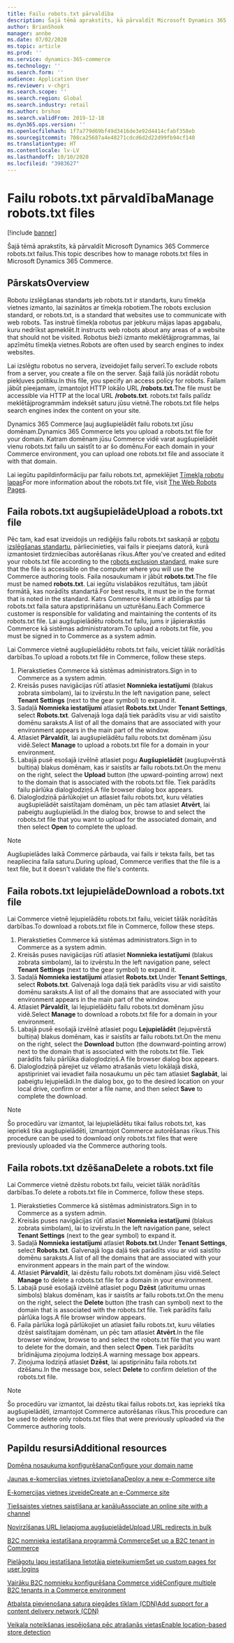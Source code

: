 ```yaml
---
title: Failu robots.txt pārvaldība
description: Šajā tēmā aprakstīts, kā pārvaldīt Microsoft Dynamics 365 Commerce robots.txt failus.
author: BrianShook
manager: annbe
ms.date: 07/02/2020
ms.topic: article
ms.prod: ''
ms.service: dynamics-365-commerce
ms.technology: ''
ms.search.form: ''
audience: Application User
ms.reviewer: v-chgri
ms.search.scope: ''
ms.search.region: Global
ms.search.industry: retail
ms.author: brshoo
ms.search.validFrom: 2019-12-18
ms.dyn365.ops.version: ''
ms.openlocfilehash: 1f7a779d69bf49d3416de3e92d4414cfabf358eb
ms.sourcegitcommit: 708ca25687a4e48271cdcd6d2d22d99fb94cf140
ms.translationtype: HT
ms.contentlocale: lv-LV
ms.lasthandoff: 10/10/2020
ms.locfileid: "3983627"
---
```

# <a name="manage-robotstxt-files"></a><span data-ttu-id="d6970-103">Failu robots.txt pārvaldība</span><span class="sxs-lookup"><span data-stu-id="d6970-103">Manage robots.txt files</span></span>


[!include [banner](includes/banner.md)]

<span data-ttu-id="d6970-104">Šajā tēmā aprakstīts, kā pārvaldīt Microsoft Dynamics 365 Commerce robots.txt failus.</span><span class="sxs-lookup"><span data-stu-id="d6970-104">This topic describes how to manage robots.txt files in Microsoft Dynamics 365 Commerce.</span></span>

## <a name="overview"></a><span data-ttu-id="d6970-105">Pārskats</span><span class="sxs-lookup"><span data-stu-id="d6970-105">Overview</span></span>

<span data-ttu-id="d6970-106">Robotu izslēgšanas standarts jeb robots.txt ir standarts, kuru tīmekļa vietnes izmanto, lai sazinātos ar tīmekļa robotiem.</span><span class="sxs-lookup"><span data-stu-id="d6970-106">The robots exclusion standard, or robots.txt, is a standard that websites use to communicate with web robots.</span></span> <span data-ttu-id="d6970-107">Tas instruē tīmekļa robotus par jebkuru mājas lapas apgabalu, kuru nedrīkst apmeklēt.</span><span class="sxs-lookup"><span data-stu-id="d6970-107">It instructs web robots about any areas of a website that should not be visited.</span></span> <span data-ttu-id="d6970-108">Robotus bieži izmanto meklētājprogrammas, lai apzīmētu tīmekļa vietnes.</span><span class="sxs-lookup"><span data-stu-id="d6970-108">Robots are often used by search engines to index websites.</span></span>

<span data-ttu-id="d6970-109">Lai izslēgtu robotus no servera, izveidojiet failu serverī.</span><span class="sxs-lookup"><span data-stu-id="d6970-109">To exclude robots from a server, you create a file on the server.</span></span> <span data-ttu-id="d6970-110">Šajā failā jūs norādāt robotu piekļuves politiku.</span><span class="sxs-lookup"><span data-stu-id="d6970-110">In this file, you specify an access policy for robots.</span></span> <span data-ttu-id="d6970-111">Failam jābūt pieejamam, izmantojot HTTP lokālo URL **/robots.txt.**</span><span class="sxs-lookup"><span data-stu-id="d6970-111">The file must be accessible via HTTP at the local URL **/robots.txt**.</span></span> <span data-ttu-id="d6970-112">robots.txt fails palīdz meklētājprogrammām indeksēt saturu jūsu vietnē.</span><span class="sxs-lookup"><span data-stu-id="d6970-112">The robots.txt file helps search engines index the content on your site.</span></span>

<span data-ttu-id="d6970-113">Dynamics 365 Commerce ļauj augšupielādēt failu robots.txt jūsu domēnam.</span><span class="sxs-lookup"><span data-stu-id="d6970-113">Dynamics 365 Commerce lets you upload a robots.txt file for your domain.</span></span> <span data-ttu-id="d6970-114">Katram domēnam jūsu Commerce vidē varat augšupielādēt vienu robots.txt failu un saistīt to ar šo domēnu.</span><span class="sxs-lookup"><span data-stu-id="d6970-114">For each domain in your Commerce environment, you can upload one robots.txt file and associate it with that domain.</span></span>

<span data-ttu-id="d6970-115">Lai iegūtu papildinformāciju par failu robots.txt, apmeklējiet [Tīmekļa robotu lapas](https://www.robotstxt.org/)</span><span class="sxs-lookup"><span data-stu-id="d6970-115">For more information about the robots.txt file, visit [The Web Robots Pages](https://www.robotstxt.org/).</span></span>

## <a name="upload-a-robotstxt-file"></a><span data-ttu-id="d6970-116">Faila robots.txt augšupielāde</span><span class="sxs-lookup"><span data-stu-id="d6970-116">Upload a robots.txt file</span></span>

<span data-ttu-id="d6970-117">Pēc tam, kad esat izveidojis un rediģējis failu robots.txt saskaņā ar [robotu izslēgšanas standartu](https://www.robotstxt.org/orig.html), pārliecinieties, vai fails ir pieejams datorā, kurā izmantosiet tirdzniecības autorēšanas rīkus.</span><span class="sxs-lookup"><span data-stu-id="d6970-117">After you've created and edited your robots.txt file according to the [robots exclusion standard](https://www.robotstxt.org/orig.html), make sure that the file is accessible on the computer where you will use the Commerce authoring tools.</span></span> <span data-ttu-id="d6970-118">Faila nosaukumam ir jābūt **robots.txt**.</span><span class="sxs-lookup"><span data-stu-id="d6970-118">The file must be named **robots.txt**.</span></span> <span data-ttu-id="d6970-119">Lai iegūtu vislabākos rezultātus, tam jābūt formātā, kas norādīts standartā.</span><span class="sxs-lookup"><span data-stu-id="d6970-119">For best results, it must be in the format that is noted in the standard.</span></span> <span data-ttu-id="d6970-120">Katrs Commerce klients ir atbildīgs par tā robots.txt faila satura apstiprināšanu un uzturēšanu.</span><span class="sxs-lookup"><span data-stu-id="d6970-120">Each Commerce customer is responsible for validating and maintaining the contents of its robots.txt file.</span></span> <span data-ttu-id="d6970-121">Lai augšupielādētu robots.txt failu, jums ir jāpierakstās Commerce kā sistēmas administratoram.</span><span class="sxs-lookup"><span data-stu-id="d6970-121">To upload a robots.txt file, you must be signed in to Commerce as a system admin.</span></span>

<span data-ttu-id="d6970-122">Lai Commerce vietnē augšupielādētu robots.txt failu, veiciet tālāk norādītās darbības.</span><span class="sxs-lookup"><span data-stu-id="d6970-122">To upload a robots.txt file in Commerce, follow these steps.</span></span>

1. <span data-ttu-id="d6970-123">Pierakstieties Commerce kā sistēmas administrators.</span><span class="sxs-lookup"><span data-stu-id="d6970-123">Sign in to Commerce as a system admin.</span></span>
2. <span data-ttu-id="d6970-124">Kreisās puses navigācijas rūtī atlasiet **Nomnieka iestatījumi** (blakus zobrata simbolam), lai to izvērstu.</span><span class="sxs-lookup"><span data-stu-id="d6970-124">In the left navigation pane, select **Tenant Settings** (next to the gear symbol) to expand it.</span></span>
3. <span data-ttu-id="d6970-125">Sadaļā **Nomnieka iestatījumi** atlasiet **Robots.txt**.</span><span class="sxs-lookup"><span data-stu-id="d6970-125">Under **Tenant Settings**, select **Robots.txt**.</span></span> <span data-ttu-id="d6970-126">Galvenajā loga daļā tiek parādīts visu ar vidi saistīto domēnu saraksts.</span><span class="sxs-lookup"><span data-stu-id="d6970-126">A list of all the domains that are associated with your environment appears in the main part of the window.</span></span>
4. <span data-ttu-id="d6970-127">Atlasiet **Pārvaldīt**, lai augšupielādētu failu robots.txt domēnam jūsu vidē.</span><span class="sxs-lookup"><span data-stu-id="d6970-127">Select **Manage** to upload a robots.txt file for a domain in your environment.</span></span>
5. <span data-ttu-id="d6970-128">Labajā pusē esošajā izvēlnē atlasiet pogu **Augšupielādēt** (augšupvērstā bultiņa) blakus domēnam, kas ir saistīts ar failu robots.txt.</span><span class="sxs-lookup"><span data-stu-id="d6970-128">On the menu on the right, select the **Upload** button (the upward-pointing arrow) next to the domain that is associated with the robots.txt file.</span></span> <span data-ttu-id="d6970-129">Tiek parādīts failu pārlūka dialoglodziņš.</span><span class="sxs-lookup"><span data-stu-id="d6970-129">A file browser dialog box appears.</span></span>
6. <span data-ttu-id="d6970-130">Dialoglodziņā pārlūkojiet un atlasiet failu robots.txt, kuru vēlaties augšupielādēt saistītajam domēnam, un pēc tam atlasiet **Atvērt**, lai pabeigtu augšupielādi.</span><span class="sxs-lookup"><span data-stu-id="d6970-130">In the dialog box, browse to and select the robots.txt file that you want to upload for the associated domain, and then select **Open** to complete the upload.</span></span>

> [!NOTE] 
> <span data-ttu-id="d6970-131">Augšupielādes laikā Commerce pārbauda, vai fails ir teksta fails, bet tas neapliecina faila saturu.</span><span class="sxs-lookup"><span data-stu-id="d6970-131">During upload, Commerce verifies that the file is a text file, but it doesn't validate the file's contents.</span></span>

## <a name="download-a-robotstxt-file"></a><span data-ttu-id="d6970-132">Faila robots.txt lejupielāde</span><span class="sxs-lookup"><span data-stu-id="d6970-132">Download a robots.txt file</span></span>

<span data-ttu-id="d6970-133">Lai Commerce vietnē lejupielādētu robots.txt failu, veiciet tālāk norādītās darbības.</span><span class="sxs-lookup"><span data-stu-id="d6970-133">To download a robots.txt file in Commerce, follow these steps.</span></span>

1. <span data-ttu-id="d6970-134">Pierakstieties Commerce kā sistēmas administrators.</span><span class="sxs-lookup"><span data-stu-id="d6970-134">Sign in to Commerce as a system admin.</span></span>
2. <span data-ttu-id="d6970-135">Kreisās puses navigācijas rūtī atlasiet **Nomnieka iestatījumi** (blakus zobrata simbolam), lai to izvērstu.</span><span class="sxs-lookup"><span data-stu-id="d6970-135">In the left navigation pane, select **Tenant Settings** (next to the gear symbol) to expand it.</span></span>
3. <span data-ttu-id="d6970-136">Sadaļā **Nomnieka iestatījumi** atlasiet **Robots.txt**.</span><span class="sxs-lookup"><span data-stu-id="d6970-136">Under **Tenant Settings**, select **Robots.txt**.</span></span> <span data-ttu-id="d6970-137">Galvenajā loga daļā tiek parādīts visu ar vidi saistīto domēnu saraksts.</span><span class="sxs-lookup"><span data-stu-id="d6970-137">A list of all the domains that are associated with your environment appears in the main part of the window.</span></span>
4. <span data-ttu-id="d6970-138">Atlasiet **Pārvaldīt**, lai lejupielādētu failu robots.txt domēnam jūsu vidē.</span><span class="sxs-lookup"><span data-stu-id="d6970-138">Select **Manage** to download a robots.txt file for a domain in your environment.</span></span>
5. <span data-ttu-id="d6970-139">Labajā pusē esošajā izvēlnē atlasiet pogu **Lejupielādēt** (lejupvērstā bultiņa) blakus domēnam, kas ir saistīts ar failu robots.txt.</span><span class="sxs-lookup"><span data-stu-id="d6970-139">On the menu on the right, select the **Download** button (the downward-pointing arrow) next to the domain that is associated with the robots.txt file.</span></span> <span data-ttu-id="d6970-140">Tiek parādīts failu pārlūka dialoglodziņš.</span><span class="sxs-lookup"><span data-stu-id="d6970-140">A file browser dialog box appears.</span></span>
6. <span data-ttu-id="d6970-141">Dialoglodziņā pārejiet uz vēlamo atrašanās vietu lokālajā diskā, apstipriniet vai ievadiet faila nosaukumu un pēc tam atlasiet **Saglabāt**, lai pabeigtu lejupielādi.</span><span class="sxs-lookup"><span data-stu-id="d6970-141">In the dialog box, go to the desired location on your local drive, confirm or enter a file name, and then select **Save** to complete the download.</span></span>

> [!NOTE]
> <span data-ttu-id="d6970-142">Šo procedūru var izmantot, lai lejupielādētu tikai failus robots.txt, kas iepriekš tika augšupielādēti, izmantojot Commerce autorēšanas rīkus.</span><span class="sxs-lookup"><span data-stu-id="d6970-142">This procedure can be used to download only robots.txt files that were previously uploaded via the Commerce authoring tools.</span></span>

## <a name="delete-a-robotstxt-file"></a><span data-ttu-id="d6970-143">Faila robots.txt dzēšana</span><span class="sxs-lookup"><span data-stu-id="d6970-143">Delete a robots.txt file</span></span>

<span data-ttu-id="d6970-144">Lai Commerce vietnē dzēstu robots.txt failu, veiciet tālāk norādītās darbības.</span><span class="sxs-lookup"><span data-stu-id="d6970-144">To delete a robots.txt file in Commerce, follow these steps.</span></span>

1. <span data-ttu-id="d6970-145">Pierakstieties Commerce kā sistēmas administrators.</span><span class="sxs-lookup"><span data-stu-id="d6970-145">Sign in to Commerce as a system admin.</span></span>
2. <span data-ttu-id="d6970-146">Kreisās puses navigācijas rūtī atlasiet **Nomnieka iestatījumi** (blakus zobrata simbolam), lai to izvērstu.</span><span class="sxs-lookup"><span data-stu-id="d6970-146">In the left navigation pane, select **Tenant Settings** (next to the gear symbol) to expand it.</span></span>
3. <span data-ttu-id="d6970-147">Sadaļā **Nomnieka iestatījumi** atlasiet **Robots.txt**.</span><span class="sxs-lookup"><span data-stu-id="d6970-147">Under **Tenant Settings**, select **Robots.txt**.</span></span> <span data-ttu-id="d6970-148">Galvenajā loga daļā tiek parādīts visu ar vidi saistīto domēnu saraksts.</span><span class="sxs-lookup"><span data-stu-id="d6970-148">A list of all the domains that are associated with your environment appears in the main part of the window.</span></span>
4. <span data-ttu-id="d6970-149">Atlasiet **Pārvaldīt**, lai dzēstu failu robots.txt domēnam jūsu vidē.</span><span class="sxs-lookup"><span data-stu-id="d6970-149">Select **Manage** to delete a robots.txt file for a domain in your environment.</span></span>
5. <span data-ttu-id="d6970-150">Labajā pusē esošajā izvēlnē atlasiet pogu **Dzēst** (atkritumu urnas simbols) blakus domēnam, kas ir saistīts ar failu robots.txt.</span><span class="sxs-lookup"><span data-stu-id="d6970-150">On the menu on the right, select the **Delete** button (the trash can symbol) next to the domain that is associated with the robots.txt file.</span></span> <span data-ttu-id="d6970-151">Tiek parādīts failu pārlūka logs.</span><span class="sxs-lookup"><span data-stu-id="d6970-151">A file browser window appears.</span></span>
6. <span data-ttu-id="d6970-152">Faila pārlūka logā pārlūkojiet un atlasiet failu robots.txt, kuru vēlaties dzēst saistītajam domēnam, un pēc tam atlasiet **Atvērt**.</span><span class="sxs-lookup"><span data-stu-id="d6970-152">In the file browser window, browse to and select the robots.txt file that you want to delete for the domain, and then select **Open**.</span></span> <span data-ttu-id="d6970-153">Tiek parādīts brīdinājuma ziņojuma lodziņš.</span><span class="sxs-lookup"><span data-stu-id="d6970-153">A warning message box appears.</span></span>
7. <span data-ttu-id="d6970-154">Ziņojuma lodziņā atlasiet **Dzēst**, lai apstiprinātu faila robots.txt dzēšanu.</span><span class="sxs-lookup"><span data-stu-id="d6970-154">In the message box, select **Delete** to confirm deletion of the robots.txt file.</span></span>

> [!NOTE] 
> <span data-ttu-id="d6970-155">Šo procedūru var izmantot, lai dzēstu tikai failus robots.txt, kas iepriekš tika augšupielādēti, izmantojot Commerce autorēšanas rīkus.</span><span class="sxs-lookup"><span data-stu-id="d6970-155">This procedure can be used to delete only robots.txt files that were previously uploaded via the Commerce authoring tools.</span></span>

## <a name="additional-resources"></a><span data-ttu-id="d6970-156">Papildu resursi</span><span class="sxs-lookup"><span data-stu-id="d6970-156">Additional resources</span></span>

[<span data-ttu-id="d6970-157">Domēna nosaukuma konfigurēšana</span><span class="sxs-lookup"><span data-stu-id="d6970-157">Configure your domain name</span></span>](configure-your-domain-name.md)

[<span data-ttu-id="d6970-158">Jaunas e-komercijas vietnes izvietošana</span><span class="sxs-lookup"><span data-stu-id="d6970-158">Deploy a new e-Commerce site</span></span>](deploy-ecommerce-site.md)

[<span data-ttu-id="d6970-159">E-komercijas vietnes izveide</span><span class="sxs-lookup"><span data-stu-id="d6970-159">Create an e-Commerce site</span></span>](create-ecommerce-site.md)

[<span data-ttu-id="d6970-160">Tiešsaistes vietnes saistīšana ar kanālu</span><span class="sxs-lookup"><span data-stu-id="d6970-160">Associate an online site with a channel</span></span>](associate-site-online-store.md)

[<span data-ttu-id="d6970-161">Novirzīšanas URL lielapjoma augšupielāde</span><span class="sxs-lookup"><span data-stu-id="d6970-161">Upload URL redirects in bulk</span></span>](upload-bulk-redirects.md)

[<span data-ttu-id="d6970-162">B2C nomnieka iestatīšana programmā Commerce</span><span class="sxs-lookup"><span data-stu-id="d6970-162">Set up a B2C tenant in Commerce</span></span>](set-up-B2C-tenant.md)

[<span data-ttu-id="d6970-163">Pielāgotu lapu iestatīšana lietotāja pieteikumiem</span><span class="sxs-lookup"><span data-stu-id="d6970-163">Set up custom pages for user logins</span></span>](custom-pages-user-logins.md)

[<span data-ttu-id="d6970-164">Vairāku B2C nomnieku konfigurēšana Commerce vidē</span><span class="sxs-lookup"><span data-stu-id="d6970-164">Configure multiple B2C tenants in a Commerce environment</span></span>](configure-multi-B2C-tenants.md)

[<span data-ttu-id="d6970-165">Atbalsta pievienošana satura piegādes tīklam (CDN)</span><span class="sxs-lookup"><span data-stu-id="d6970-165">Add support for a content delivery network (CDN)</span></span>](add-cdn-support.md)

[<span data-ttu-id="d6970-166">Veikala noteikšanas iespējošana pēc atrašanās vietas</span><span class="sxs-lookup"><span data-stu-id="d6970-166">Enable location-based store detection</span></span>](enable-store-detection.md)
